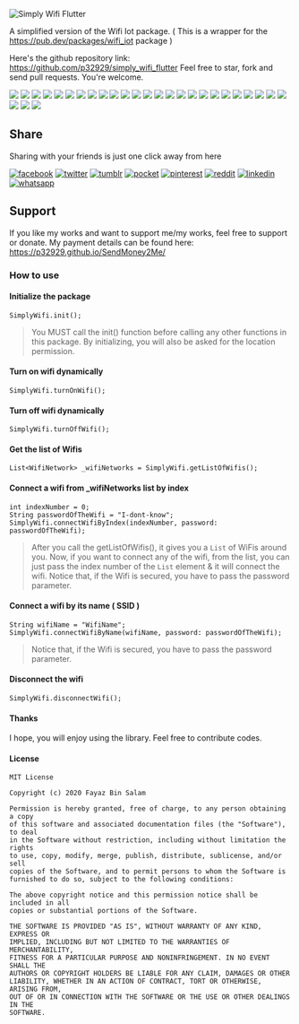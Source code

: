 ![Simply Wifi Flutter](https://www.flaticon.com/svg/vstatic/svg/929/929464.svg?token=exp=1610464009~hmac=257e54da522112452691f1f4831713e8)

A simplified version of the Wifi Iot package.
( This is a wrapper for the https://pub.dev/packages/wifi_iot package )

Here's the github repository link: https://github.com/p32929/simply_wifi_flutter
Feel free to star, fork and send pull requests. You're welcome.

[![](https://badgen.net/github/release/p32929/simply_wifi_flutter)]() [![](https://badgen.net/github/release/p32929/simply_wifi_flutter/stable)]() [![](https://badgen.net/github/tag/p32929/simply_wifi_flutter)]() [![](https://badgen.net/github/watchers/p32929/simply_wifi_flutter)]() [![](https://badgen.net/github/checks/p32929/simply_wifi_flutter)]() [![](https://badgen.net/github/status/p32929/simply_wifi_flutter)]() [![](https://badgen.net/github/stars/p32929/simply_wifi_flutter)]() [![](https://badgen.net/github/forks/p32929/simply_wifi_flutter)]() [![](https://badgen.net/github/issues/p32929/simply_wifi_flutter)]() [![](https://badgen.net/github/open-issues/p32929/simply_wifi_flutter)]() [![](https://badgen.net/github/closed-issues/p32929/simply_wifi_flutter)]() [![](https://badgen.net/github/label-issues/p32929/simply_wifi_flutter/help-wanted/open)]() [![](https://badgen.net/github/prs/p32929/simply_wifi_flutter)]() [![](https://badgen.net/github/open-prs/p32929/simply_wifi_flutter)]() [![](https://badgen.net/github/closed-prs/p32929/simply_wifi_flutter)]() [![](https://badgen.net/github/merged-prs/p32929/simply_wifi_flutter)]() [![](https://badgen.net/github/commits/p32929/simply_wifi_flutter)]() [![](https://badgen.net/github/last-commit/p32929/simply_wifi_flutter)]() [![](https://badgen.net/github/branches/p32929/simply_wifi_flutter)]() [![](https://badgen.net/github/releases/p32929/simply_wifi_flutter)]() [![](https://badgen.net/github/tags/p32929/simply_wifi_flutter)]() [![](https://badgen.net/github/license/p32929/simply_wifi_flutter)]() [![](https://badgen.net/github/contributors/p32929/simply_wifi_flutter)]() [![](https://badgen.net/github/dependents-pkg/p32929/simply_wifi_flutter)]() [![](https://badgen.net/pub/v/simply_wifi)]() [![](https://badgen.net/pub/likes/simply_wifi)]() [![](https://badgen.net/pub/sdk-version/simply_wifi)]() [![](https://badgen.net/pub/flutter-platform/simply_wifi)]()

## Share

Sharing with your friends is just one click away from here

[![facebook](https://image.flaticon.com/icons/png/32/124/124010.png)](https://www.facebook.com/sharer/sharer.php?u=https://github.com/p32929/simply_wifi_flutter)
[![twitter](https://image.flaticon.com/icons/png/32/124/124021.png)](https://twitter.com/intent/tweet?source=https://github.com/p32929/simply_wifi_flutter)
[![tumblr](https://image.flaticon.com/icons/png/32/124/124012.png)](https://www.tumblr.com/share?v=3&u=https://github.com/p32929/simply_wifi_flutter)
[![pocket](https://image.flaticon.com/icons/png/32/732/732238.png)](https://getpocket.com/save?url=https://github.com/p32929/simply_wifi_flutter)
[![pinterest](https://image.flaticon.com/icons/png/32/124/124039.png)](https://pinterest.com/pin/create/button/?url=https://github.com/p32929/simply_wifi_flutter)
[![reddit](https://image.flaticon.com/icons/png/32/2111/2111589.png)](https://www.reddit.com/submit?url=https://github.com/p32929/simply_wifi_flutter)
[![linkedin](https://image.flaticon.com/icons/png/32/1409/1409945.png)](https://www.linkedin.com/shareArticle?mini=true&url=https://github.com/p32929/simply_wifi_flutter)
[![whatsapp](https://image.flaticon.com/icons/png/32/733/733585.png)](https://api.whatsapp.com/send?text=https://github.com/p32929/simply_wifi_flutter)

## Support

If you like my works and want to support me/my works, feel free to support or donate. My payment details can be found here: https://p32929.github.io/SendMoney2Me/

### How to use

#### Initialize the package

`SimplyWifi.init();`

> You MUST call the init() function before calling any other functions in this package. By initializing, you will also be asked for the location permission.

#### Turn on wifi dynamically

`SimplyWifi.turnOnWifi();`

#### Turn off wifi dynamically

`SimplyWifi.turnOffWifi();`

#### Get the list of Wifis

`List<WifiNetwork> _wifiNetworks = SimplyWifi.getListOfWifis();`

#### Connect a wifi from \_wifiNetworks list by index

```
int indexNumber = 0;
String passwordOfTheWifi = "I-dont-know";
SimplyWifi.connectWifiByIndex(indexNumber, password: passwordOfTheWifi);
```

> After you call the getListOfWifis(), it gives you a `List` of WiFis around you. Now, if you want to connect any of the wifi, from the list, you can just pass the index number of the `List` element & it will connect the wifi.
> Notice that, if the Wifi is secured, you have to pass the password parameter.

#### Connect a wifi by its name ( SSID )

```
String wifiName = "WifiName";
SimplyWifi.connectWifiByName(wifiName, password: passwordOfTheWifi);
```

> Notice that, if the Wifi is secured, you have to pass the password parameter.

#### Disconnect the wifi

`SimplyWifi.disconnectWifi();`

#### Thanks

I hope, you will enjoy using the library. Feel free to contribute codes.

#### License

```
MIT License

Copyright (c) 2020 Fayaz Bin Salam

Permission is hereby granted, free of charge, to any person obtaining a copy
of this software and associated documentation files (the "Software"), to deal
in the Software without restriction, including without limitation the rights
to use, copy, modify, merge, publish, distribute, sublicense, and/or sell
copies of the Software, and to permit persons to whom the Software is
furnished to do so, subject to the following conditions:

The above copyright notice and this permission notice shall be included in all
copies or substantial portions of the Software.

THE SOFTWARE IS PROVIDED "AS IS", WITHOUT WARRANTY OF ANY KIND, EXPRESS OR
IMPLIED, INCLUDING BUT NOT LIMITED TO THE WARRANTIES OF MERCHANTABILITY,
FITNESS FOR A PARTICULAR PURPOSE AND NONINFRINGEMENT. IN NO EVENT SHALL THE
AUTHORS OR COPYRIGHT HOLDERS BE LIABLE FOR ANY CLAIM, DAMAGES OR OTHER
LIABILITY, WHETHER IN AN ACTION OF CONTRACT, TORT OR OTHERWISE, ARISING FROM,
OUT OF OR IN CONNECTION WITH THE SOFTWARE OR THE USE OR OTHER DEALINGS IN THE
SOFTWARE.
```
